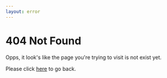 ```yaml
---
layout: error
---
```


# 404 Not Found
Opps, it look's like the page you're trying to visit is not exist yet.

Please click [here](/induxion/) to go back.